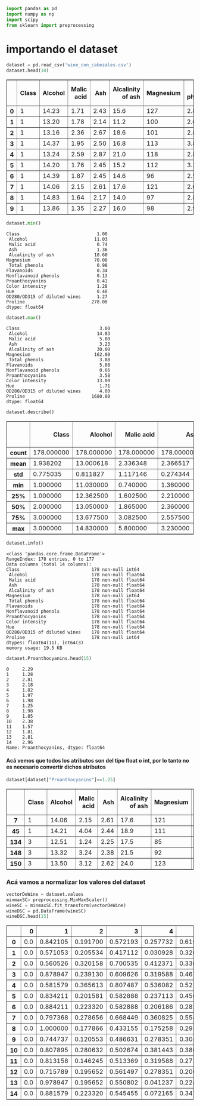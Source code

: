 

```python
import pandas as pd
import numpy as np
import scipy
from sklearn import preprocessing
```

# importando el dataset


```python
dataset = pd.read_csv('wine_con_cabezales.csv')
dataset.head(10)
```




<div>
<style scoped>
    .dataframe tbody tr th:only-of-type {
        vertical-align: middle;
    }

    .dataframe tbody tr th {
        vertical-align: top;
    }

    .dataframe thead th {
        text-align: right;
    }
</style>
<table border="1" class="dataframe">
  <thead>
    <tr style="text-align: right;">
      <th></th>
      <th>Class</th>
      <th>Alcohol</th>
      <th>Malic acid</th>
      <th>Ash</th>
      <th>Alcalinity of ash</th>
      <th>Magnesium</th>
      <th>Total phenols</th>
      <th>Flavanoids</th>
      <th>Nonflavanoid phenols</th>
      <th>Proanthocyanins</th>
      <th>Color intensity</th>
      <th>Hue</th>
      <th>OD280/OD315 of diluted wines</th>
      <th>Proline</th>
    </tr>
  </thead>
  <tbody>
    <tr>
      <th>0</th>
      <td>1</td>
      <td>14.23</td>
      <td>1.71</td>
      <td>2.43</td>
      <td>15.6</td>
      <td>127</td>
      <td>2.80</td>
      <td>3.06</td>
      <td>0.28</td>
      <td>2.29</td>
      <td>5.64</td>
      <td>1.04</td>
      <td>3.92</td>
      <td>1065</td>
    </tr>
    <tr>
      <th>1</th>
      <td>1</td>
      <td>13.20</td>
      <td>1.78</td>
      <td>2.14</td>
      <td>11.2</td>
      <td>100</td>
      <td>2.65</td>
      <td>2.76</td>
      <td>0.26</td>
      <td>1.28</td>
      <td>4.38</td>
      <td>1.05</td>
      <td>3.40</td>
      <td>1050</td>
    </tr>
    <tr>
      <th>2</th>
      <td>1</td>
      <td>13.16</td>
      <td>2.36</td>
      <td>2.67</td>
      <td>18.6</td>
      <td>101</td>
      <td>2.80</td>
      <td>3.24</td>
      <td>0.30</td>
      <td>2.81</td>
      <td>5.68</td>
      <td>1.03</td>
      <td>3.17</td>
      <td>1185</td>
    </tr>
    <tr>
      <th>3</th>
      <td>1</td>
      <td>14.37</td>
      <td>1.95</td>
      <td>2.50</td>
      <td>16.8</td>
      <td>113</td>
      <td>3.85</td>
      <td>3.49</td>
      <td>0.24</td>
      <td>2.18</td>
      <td>7.80</td>
      <td>0.86</td>
      <td>3.45</td>
      <td>1480</td>
    </tr>
    <tr>
      <th>4</th>
      <td>1</td>
      <td>13.24</td>
      <td>2.59</td>
      <td>2.87</td>
      <td>21.0</td>
      <td>118</td>
      <td>2.80</td>
      <td>2.69</td>
      <td>0.39</td>
      <td>1.82</td>
      <td>4.32</td>
      <td>1.04</td>
      <td>2.93</td>
      <td>735</td>
    </tr>
    <tr>
      <th>5</th>
      <td>1</td>
      <td>14.20</td>
      <td>1.76</td>
      <td>2.45</td>
      <td>15.2</td>
      <td>112</td>
      <td>3.27</td>
      <td>3.39</td>
      <td>0.34</td>
      <td>1.97</td>
      <td>6.75</td>
      <td>1.05</td>
      <td>2.85</td>
      <td>1450</td>
    </tr>
    <tr>
      <th>6</th>
      <td>1</td>
      <td>14.39</td>
      <td>1.87</td>
      <td>2.45</td>
      <td>14.6</td>
      <td>96</td>
      <td>2.50</td>
      <td>2.52</td>
      <td>0.30</td>
      <td>1.98</td>
      <td>5.25</td>
      <td>1.02</td>
      <td>3.58</td>
      <td>1290</td>
    </tr>
    <tr>
      <th>7</th>
      <td>1</td>
      <td>14.06</td>
      <td>2.15</td>
      <td>2.61</td>
      <td>17.6</td>
      <td>121</td>
      <td>2.60</td>
      <td>2.51</td>
      <td>0.31</td>
      <td>1.25</td>
      <td>5.05</td>
      <td>1.06</td>
      <td>3.58</td>
      <td>1295</td>
    </tr>
    <tr>
      <th>8</th>
      <td>1</td>
      <td>14.83</td>
      <td>1.64</td>
      <td>2.17</td>
      <td>14.0</td>
      <td>97</td>
      <td>2.80</td>
      <td>2.98</td>
      <td>0.29</td>
      <td>1.98</td>
      <td>5.20</td>
      <td>1.08</td>
      <td>2.85</td>
      <td>1045</td>
    </tr>
    <tr>
      <th>9</th>
      <td>1</td>
      <td>13.86</td>
      <td>1.35</td>
      <td>2.27</td>
      <td>16.0</td>
      <td>98</td>
      <td>2.98</td>
      <td>3.15</td>
      <td>0.22</td>
      <td>1.85</td>
      <td>7.22</td>
      <td>1.01</td>
      <td>3.55</td>
      <td>1045</td>
    </tr>
  </tbody>
</table>
</div>




```python
dataset.min()

```




    Class                             1.00
     Alcohol                         11.03
     Malic acid                       0.74
     Ash                              1.36
     Alcalinity of ash               10.60
    Magnesium                        70.00
     Total phenols                    0.98
    Flavanoids                        0.34
    Nonflavanoid phenols              0.13
    Proanthocyanins                   0.41
    Color intensity                   1.28
    Hue                               0.48
    OD280/OD315 of diluted wines      1.27
    Proline                         278.00
    dtype: float64




```python
dataset.max()
```




    Class                              3.00
     Alcohol                          14.83
     Malic acid                        5.80
     Ash                               3.23
     Alcalinity of ash                30.00
    Magnesium                        162.00
     Total phenols                     3.88
    Flavanoids                         5.08
    Nonflavanoid phenols               0.66
    Proanthocyanins                    3.58
    Color intensity                   13.00
    Hue                                1.71
    OD280/OD315 of diluted wines       4.00
    Proline                         1680.00
    dtype: float64




```python
dataset.describe()
```




<div>
<style scoped>
    .dataframe tbody tr th:only-of-type {
        vertical-align: middle;
    }

    .dataframe tbody tr th {
        vertical-align: top;
    }

    .dataframe thead th {
        text-align: right;
    }
</style>
<table border="1" class="dataframe">
  <thead>
    <tr style="text-align: right;">
      <th></th>
      <th>Class</th>
      <th>Alcohol</th>
      <th>Malic acid</th>
      <th>Ash</th>
      <th>Alcalinity of ash</th>
      <th>Magnesium</th>
      <th>Total phenols</th>
      <th>Flavanoids</th>
      <th>Nonflavanoid phenols</th>
      <th>Proanthocyanins</th>
      <th>Color intensity</th>
      <th>Hue</th>
      <th>OD280/OD315 of diluted wines</th>
      <th>Proline</th>
    </tr>
  </thead>
  <tbody>
    <tr>
      <th>count</th>
      <td>178.000000</td>
      <td>178.000000</td>
      <td>178.000000</td>
      <td>178.000000</td>
      <td>178.000000</td>
      <td>178.000000</td>
      <td>178.000000</td>
      <td>178.000000</td>
      <td>178.000000</td>
      <td>178.000000</td>
      <td>178.000000</td>
      <td>178.000000</td>
      <td>178.000000</td>
      <td>178.000000</td>
    </tr>
    <tr>
      <th>mean</th>
      <td>1.938202</td>
      <td>13.000618</td>
      <td>2.336348</td>
      <td>2.366517</td>
      <td>19.494944</td>
      <td>99.741573</td>
      <td>2.295112</td>
      <td>2.029270</td>
      <td>0.361854</td>
      <td>1.590899</td>
      <td>5.058090</td>
      <td>0.957449</td>
      <td>2.611685</td>
      <td>746.893258</td>
    </tr>
    <tr>
      <th>std</th>
      <td>0.775035</td>
      <td>0.811827</td>
      <td>1.117146</td>
      <td>0.274344</td>
      <td>3.339564</td>
      <td>14.282484</td>
      <td>0.625851</td>
      <td>0.998859</td>
      <td>0.124453</td>
      <td>0.572359</td>
      <td>2.318286</td>
      <td>0.228572</td>
      <td>0.709990</td>
      <td>314.907474</td>
    </tr>
    <tr>
      <th>min</th>
      <td>1.000000</td>
      <td>11.030000</td>
      <td>0.740000</td>
      <td>1.360000</td>
      <td>10.600000</td>
      <td>70.000000</td>
      <td>0.980000</td>
      <td>0.340000</td>
      <td>0.130000</td>
      <td>0.410000</td>
      <td>1.280000</td>
      <td>0.480000</td>
      <td>1.270000</td>
      <td>278.000000</td>
    </tr>
    <tr>
      <th>25%</th>
      <td>1.000000</td>
      <td>12.362500</td>
      <td>1.602500</td>
      <td>2.210000</td>
      <td>17.200000</td>
      <td>88.000000</td>
      <td>1.742500</td>
      <td>1.205000</td>
      <td>0.270000</td>
      <td>1.250000</td>
      <td>3.220000</td>
      <td>0.782500</td>
      <td>1.937500</td>
      <td>500.500000</td>
    </tr>
    <tr>
      <th>50%</th>
      <td>2.000000</td>
      <td>13.050000</td>
      <td>1.865000</td>
      <td>2.360000</td>
      <td>19.500000</td>
      <td>98.000000</td>
      <td>2.355000</td>
      <td>2.135000</td>
      <td>0.340000</td>
      <td>1.555000</td>
      <td>4.690000</td>
      <td>0.965000</td>
      <td>2.780000</td>
      <td>673.500000</td>
    </tr>
    <tr>
      <th>75%</th>
      <td>3.000000</td>
      <td>13.677500</td>
      <td>3.082500</td>
      <td>2.557500</td>
      <td>21.500000</td>
      <td>107.000000</td>
      <td>2.800000</td>
      <td>2.875000</td>
      <td>0.437500</td>
      <td>1.950000</td>
      <td>6.200000</td>
      <td>1.120000</td>
      <td>3.170000</td>
      <td>985.000000</td>
    </tr>
    <tr>
      <th>max</th>
      <td>3.000000</td>
      <td>14.830000</td>
      <td>5.800000</td>
      <td>3.230000</td>
      <td>30.000000</td>
      <td>162.000000</td>
      <td>3.880000</td>
      <td>5.080000</td>
      <td>0.660000</td>
      <td>3.580000</td>
      <td>13.000000</td>
      <td>1.710000</td>
      <td>4.000000</td>
      <td>1680.000000</td>
    </tr>
  </tbody>
</table>
</div>




```python
dataset.info()
```

    <class 'pandas.core.frame.DataFrame'>
    RangeIndex: 178 entries, 0 to 177
    Data columns (total 14 columns):
    Class                           178 non-null int64
     Alcohol                        178 non-null float64
     Malic acid                     178 non-null float64
     Ash                            178 non-null float64
     Alcalinity of ash              178 non-null float64
    Magnesium                       178 non-null int64
     Total phenols                  178 non-null float64
    Flavanoids                      178 non-null float64
    Nonflavanoid phenols            178 non-null float64
    Proanthocyanins                 178 non-null float64
    Color intensity                 178 non-null float64
    Hue                             178 non-null float64
    OD280/OD315 of diluted wines    178 non-null float64
    Proline                         178 non-null int64
    dtypes: float64(11), int64(3)
    memory usage: 19.5 KB
    


```python
dataset.Proanthocyanins.head(15)
```




    0     2.29
    1     1.28
    2     2.81
    3     2.18
    4     1.82
    5     1.97
    6     1.98
    7     1.25
    8     1.98
    9     1.85
    10    2.38
    11    1.57
    12    1.81
    13    2.81
    14    2.96
    Name: Proanthocyanins, dtype: float64



#### Acá vemos que todos los atributos son del tipo float o int, por lo tanto no es necesario convertir dichos atributos


```python
dataset[dataset["Proanthocyanins"]==1.25]
```




<div>
<style scoped>
    .dataframe tbody tr th:only-of-type {
        vertical-align: middle;
    }

    .dataframe tbody tr th {
        vertical-align: top;
    }

    .dataframe thead th {
        text-align: right;
    }
</style>
<table border="1" class="dataframe">
  <thead>
    <tr style="text-align: right;">
      <th></th>
      <th>Class</th>
      <th>Alcohol</th>
      <th>Malic acid</th>
      <th>Ash</th>
      <th>Alcalinity of ash</th>
      <th>Magnesium</th>
      <th>Total phenols</th>
      <th>Flavanoids</th>
      <th>Nonflavanoid phenols</th>
      <th>Proanthocyanins</th>
      <th>Color intensity</th>
      <th>Hue</th>
      <th>OD280/OD315 of diluted wines</th>
      <th>Proline</th>
    </tr>
  </thead>
  <tbody>
    <tr>
      <th>7</th>
      <td>1</td>
      <td>14.06</td>
      <td>2.15</td>
      <td>2.61</td>
      <td>17.6</td>
      <td>121</td>
      <td>2.60</td>
      <td>2.51</td>
      <td>0.31</td>
      <td>1.25</td>
      <td>5.05</td>
      <td>1.06</td>
      <td>3.58</td>
      <td>1295</td>
    </tr>
    <tr>
      <th>45</th>
      <td>1</td>
      <td>14.21</td>
      <td>4.04</td>
      <td>2.44</td>
      <td>18.9</td>
      <td>111</td>
      <td>2.85</td>
      <td>2.65</td>
      <td>0.30</td>
      <td>1.25</td>
      <td>5.24</td>
      <td>0.87</td>
      <td>3.33</td>
      <td>1080</td>
    </tr>
    <tr>
      <th>134</th>
      <td>3</td>
      <td>12.51</td>
      <td>1.24</td>
      <td>2.25</td>
      <td>17.5</td>
      <td>85</td>
      <td>2.00</td>
      <td>0.58</td>
      <td>0.60</td>
      <td>1.25</td>
      <td>5.45</td>
      <td>0.75</td>
      <td>1.51</td>
      <td>650</td>
    </tr>
    <tr>
      <th>148</th>
      <td>3</td>
      <td>13.32</td>
      <td>3.24</td>
      <td>2.38</td>
      <td>21.5</td>
      <td>92</td>
      <td>1.93</td>
      <td>0.76</td>
      <td>0.45</td>
      <td>1.25</td>
      <td>8.42</td>
      <td>0.55</td>
      <td>1.62</td>
      <td>650</td>
    </tr>
    <tr>
      <th>150</th>
      <td>3</td>
      <td>13.50</td>
      <td>3.12</td>
      <td>2.62</td>
      <td>24.0</td>
      <td>123</td>
      <td>1.40</td>
      <td>1.57</td>
      <td>0.22</td>
      <td>1.25</td>
      <td>8.60</td>
      <td>0.59</td>
      <td>1.30</td>
      <td>500</td>
    </tr>
  </tbody>
</table>
</div>



### Acá vamos a normalizar los valores del dataset


```python
vectorDeWine = dataset.values
minmaxSC= preprocessing.MinMaxScaler()
wineSC = minmaxSC.fit_transform(vectorDeWine)
wineDSC = pd.DataFrame(wineSC)
wineDSC.head(15)
```




<div>
<style scoped>
    .dataframe tbody tr th:only-of-type {
        vertical-align: middle;
    }

    .dataframe tbody tr th {
        vertical-align: top;
    }

    .dataframe thead th {
        text-align: right;
    }
</style>
<table border="1" class="dataframe">
  <thead>
    <tr style="text-align: right;">
      <th></th>
      <th>0</th>
      <th>1</th>
      <th>2</th>
      <th>3</th>
      <th>4</th>
      <th>5</th>
      <th>6</th>
      <th>7</th>
      <th>8</th>
      <th>9</th>
      <th>10</th>
      <th>11</th>
      <th>12</th>
      <th>13</th>
    </tr>
  </thead>
  <tbody>
    <tr>
      <th>0</th>
      <td>0.0</td>
      <td>0.842105</td>
      <td>0.191700</td>
      <td>0.572193</td>
      <td>0.257732</td>
      <td>0.619565</td>
      <td>0.627586</td>
      <td>0.573840</td>
      <td>0.283019</td>
      <td>0.593060</td>
      <td>0.372014</td>
      <td>0.455285</td>
      <td>0.970696</td>
      <td>0.561341</td>
    </tr>
    <tr>
      <th>1</th>
      <td>0.0</td>
      <td>0.571053</td>
      <td>0.205534</td>
      <td>0.417112</td>
      <td>0.030928</td>
      <td>0.326087</td>
      <td>0.575862</td>
      <td>0.510549</td>
      <td>0.245283</td>
      <td>0.274448</td>
      <td>0.264505</td>
      <td>0.463415</td>
      <td>0.780220</td>
      <td>0.550642</td>
    </tr>
    <tr>
      <th>2</th>
      <td>0.0</td>
      <td>0.560526</td>
      <td>0.320158</td>
      <td>0.700535</td>
      <td>0.412371</td>
      <td>0.336957</td>
      <td>0.627586</td>
      <td>0.611814</td>
      <td>0.320755</td>
      <td>0.757098</td>
      <td>0.375427</td>
      <td>0.447154</td>
      <td>0.695971</td>
      <td>0.646933</td>
    </tr>
    <tr>
      <th>3</th>
      <td>0.0</td>
      <td>0.878947</td>
      <td>0.239130</td>
      <td>0.609626</td>
      <td>0.319588</td>
      <td>0.467391</td>
      <td>0.989655</td>
      <td>0.664557</td>
      <td>0.207547</td>
      <td>0.558360</td>
      <td>0.556314</td>
      <td>0.308943</td>
      <td>0.798535</td>
      <td>0.857347</td>
    </tr>
    <tr>
      <th>4</th>
      <td>0.0</td>
      <td>0.581579</td>
      <td>0.365613</td>
      <td>0.807487</td>
      <td>0.536082</td>
      <td>0.521739</td>
      <td>0.627586</td>
      <td>0.495781</td>
      <td>0.490566</td>
      <td>0.444795</td>
      <td>0.259386</td>
      <td>0.455285</td>
      <td>0.608059</td>
      <td>0.325963</td>
    </tr>
    <tr>
      <th>5</th>
      <td>0.0</td>
      <td>0.834211</td>
      <td>0.201581</td>
      <td>0.582888</td>
      <td>0.237113</td>
      <td>0.456522</td>
      <td>0.789655</td>
      <td>0.643460</td>
      <td>0.396226</td>
      <td>0.492114</td>
      <td>0.466724</td>
      <td>0.463415</td>
      <td>0.578755</td>
      <td>0.835949</td>
    </tr>
    <tr>
      <th>6</th>
      <td>0.0</td>
      <td>0.884211</td>
      <td>0.223320</td>
      <td>0.582888</td>
      <td>0.206186</td>
      <td>0.282609</td>
      <td>0.524138</td>
      <td>0.459916</td>
      <td>0.320755</td>
      <td>0.495268</td>
      <td>0.338737</td>
      <td>0.439024</td>
      <td>0.846154</td>
      <td>0.721826</td>
    </tr>
    <tr>
      <th>7</th>
      <td>0.0</td>
      <td>0.797368</td>
      <td>0.278656</td>
      <td>0.668449</td>
      <td>0.360825</td>
      <td>0.554348</td>
      <td>0.558621</td>
      <td>0.457806</td>
      <td>0.339623</td>
      <td>0.264984</td>
      <td>0.321672</td>
      <td>0.471545</td>
      <td>0.846154</td>
      <td>0.725392</td>
    </tr>
    <tr>
      <th>8</th>
      <td>0.0</td>
      <td>1.000000</td>
      <td>0.177866</td>
      <td>0.433155</td>
      <td>0.175258</td>
      <td>0.293478</td>
      <td>0.627586</td>
      <td>0.556962</td>
      <td>0.301887</td>
      <td>0.495268</td>
      <td>0.334471</td>
      <td>0.487805</td>
      <td>0.578755</td>
      <td>0.547076</td>
    </tr>
    <tr>
      <th>9</th>
      <td>0.0</td>
      <td>0.744737</td>
      <td>0.120553</td>
      <td>0.486631</td>
      <td>0.278351</td>
      <td>0.304348</td>
      <td>0.689655</td>
      <td>0.592827</td>
      <td>0.169811</td>
      <td>0.454259</td>
      <td>0.506826</td>
      <td>0.430894</td>
      <td>0.835165</td>
      <td>0.547076</td>
    </tr>
    <tr>
      <th>10</th>
      <td>0.0</td>
      <td>0.807895</td>
      <td>0.280632</td>
      <td>0.502674</td>
      <td>0.381443</td>
      <td>0.380435</td>
      <td>0.679310</td>
      <td>0.628692</td>
      <td>0.169811</td>
      <td>0.621451</td>
      <td>0.381399</td>
      <td>0.626016</td>
      <td>0.695971</td>
      <td>0.878745</td>
    </tr>
    <tr>
      <th>11</th>
      <td>0.0</td>
      <td>0.813158</td>
      <td>0.146245</td>
      <td>0.513369</td>
      <td>0.319588</td>
      <td>0.271739</td>
      <td>0.420690</td>
      <td>0.440928</td>
      <td>0.245283</td>
      <td>0.365931</td>
      <td>0.317406</td>
      <td>0.560976</td>
      <td>0.567766</td>
      <td>0.714693</td>
    </tr>
    <tr>
      <th>12</th>
      <td>0.0</td>
      <td>0.715789</td>
      <td>0.195652</td>
      <td>0.561497</td>
      <td>0.278351</td>
      <td>0.206522</td>
      <td>0.558621</td>
      <td>0.510549</td>
      <td>0.301887</td>
      <td>0.441640</td>
      <td>0.368601</td>
      <td>0.544715</td>
      <td>0.597070</td>
      <td>0.743224</td>
    </tr>
    <tr>
      <th>13</th>
      <td>0.0</td>
      <td>0.978947</td>
      <td>0.195652</td>
      <td>0.550802</td>
      <td>0.041237</td>
      <td>0.228261</td>
      <td>0.731034</td>
      <td>0.706751</td>
      <td>0.566038</td>
      <td>0.757098</td>
      <td>0.351536</td>
      <td>0.626016</td>
      <td>0.534799</td>
      <td>0.621969</td>
    </tr>
    <tr>
      <th>14</th>
      <td>0.0</td>
      <td>0.881579</td>
      <td>0.223320</td>
      <td>0.545455</td>
      <td>0.072165</td>
      <td>0.347826</td>
      <td>0.800000</td>
      <td>0.696203</td>
      <td>0.301887</td>
      <td>0.804416</td>
      <td>0.530717</td>
      <td>0.585366</td>
      <td>0.633700</td>
      <td>0.905136</td>
    </tr>
  </tbody>
</table>
</div>




```python

```
